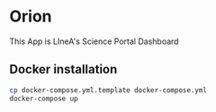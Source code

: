 # Orion

This App is LIneA's Science Portal Dashboard

## Docker installation

```bash
cp docker-compose.yml.template docker-compose.yml
docker-compose up
```
